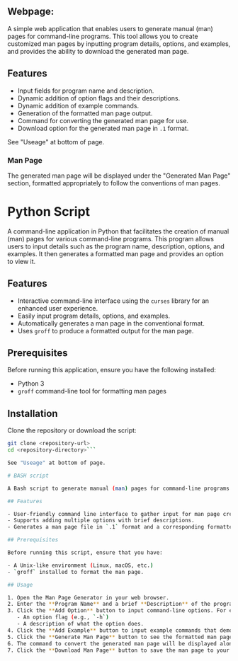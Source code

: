 ## Webpage:

A simple web application that enables users to generate manual (man) pages for command-line programs. This tool allows you to create customized man pages by inputting program details, options, and examples, and provides the ability to download the generated man page.

## Features

- Input fields for program name and description.
- Dynamic addition of option flags and their descriptions.
- Dynamic addition of example commands.
- Generation of the formatted man page output.
- Command for converting the generated man page for use.
- Download option for the generated man page in `.1` format.

See "Useage" at bottom of page.

### Man Page

The generated man page will be displayed under the "Generated Man Page" section, formatted appropriately to follow the conventions of man pages.

# Python Script

A command-line application in Python that facilitates the creation of manual (man) pages for various command-line programs. This program allows users to input details such as the program name, description, options, and examples. It then generates a formatted man page and provides an option to view it.

## Features

- Interactive command-line interface using the `curses` library for an enhanced user experience.
- Easily input program details, options, and examples.
- Automatically generates a man page in the conventional format.
- Uses `groff` to produce a formatted output for the man page.

## Prerequisites

Before running this application, ensure you have the following installed:

- Python 3
- `groff` command-line tool for formatting man pages

## Installation

Clone the repository or download the script:

```bash
git clone <repository-url>
cd <repository-directory>```

See "Useage" at bottom of page.

# BASH script

A Bash script to generate manual (man) pages for command-line programs. This script allows users to define program details, including the program name, description, options, and examples. The output is a properly formatted man page that can be viewed in a terminal.

## Features

- User-friendly command line interface to gather input for man page creation.
- Supports adding multiple options with brief descriptions.
- Generates a man page file in `.1` format and a corresponding formatted output in `.txt` using `groff`.

## Prerequisites

Before running this script, ensure that you have:

- A Unix-like environment (Linux, macOS, etc.)
- `groff` installed to format the man page.

## Usage

1. Open the Man Page Generator in your web browser.
2. Enter the **Program Name** and a brief **Description** of the program.
3. Click the **Add Option** button to input command-line options. For each option, provide:
   - An option flag (e.g., `-h`)
   - A description of what the option does.
4. Click the **Add Example** button to input example commands that demonstrate usage of the program.
5. Click the **Generate Man Page** button to see the formatted man page based on the provided inputs.
6. The command to convert the generated man page will be displayed along with the option to download it.
7. Click the **Download Man Page** button to save the man page to your device.

